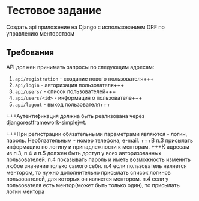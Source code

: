 # Тестовое задание

Создать api приложение на Django с использованием DRF по управлению менторством

## Требования

API должен принимать запросы по следующим адресам:

1. `api/registration` - создание нового пользователя+++
2. `api/login` - авторизация пользователя+++
3. `api/users/` - список пользователей+++
4. `api/users/<id>` - информация о пользователе+++
5. `api/logout` - выход пользователя+++

+++Аутентификация должна быть реализована через djangorestframework-simplejwt.

+++При регистрации обязательными параметрами являются - логин, пароль. Необязательным - номер телефона, e-mail.
+++В п.3 присылать информацию по логину и принадлежности к менторам.
+++К адресам из п.3, п.4 и п.5 должен быть доступ у всех авторизованных пользователей.
п.4 показывать пароль и иметь возможность изменить любое значение только самого себя.
п.4 если пользователь является ментором, то нужно дополнительно присылать список логинов пользователей, для которых он является ментором.
п.4 если у пользователя есть ментор(может быть только один), то присылать логин ментора
